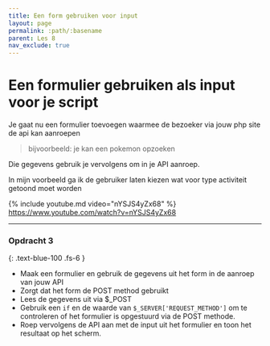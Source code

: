 ```yaml
---
title: Een form gebruiken voor input
layout: page 
permalink: :path/:basename 
parent: Les 8
nav_exclude: true
---
```


# Een formulier gebruiken als input voor je script 

Je gaat nu een formulier toevoegen waarmee de bezoeker via jouw php site de api kan aanroepen
> bijvoorbeeld:
> je kan een pokemon opzoeken

Die gegevens gebruik je vervolgens om in je API aanroep.

In mijn voorbeeld ga ik de gebruiker laten kiezen wat voor type activiteit getoond moet worden

{% include youtube.md video="nYSJS4yZx68" %}
https://www.youtube.com/watch?v=nYSJS4yZx68

---

### Opdracht 3
{: .text-blue-100 .fs-6 }

- Maak een formulier en gebruik de gegevens uit het form in de aanroep van jouw API
- Zorgt dat het form de POST method gebruikt
- Lees de gegevens uit via $_POST
- Gebruik een `if` en de waarde van `$_SERVER['REQUEST_METHOD']`  om te controleren of het formulier is opgestuurd via de POST methode.
- Roep vervolgens de API aan met de input uit het formulier en toon het resultaat op het scherm.
